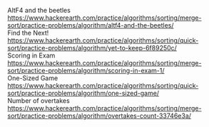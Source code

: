 AltF4 and the beetles https://www.hackerearth.com/practice/algorithms/sorting/merge-sort/practice-problems/algorithm/altf4-and-the-beetles/ \
Find the Next! https://www.hackerearth.com/practice/algorithms/sorting/quick-sort/practice-problems/algorithm/yet-to-keep-6f89250c/ \
Scoring in Exam https://www.hackerearth.com/practice/algorithms/sorting/merge-sort/practice-problems/algorithm/scoring-in-exam-1/ \
One-Sized Game https://www.hackerearth.com/practice/algorithms/sorting/quick-sort/practice-problems/algorithm/one-sized-game/ \
Number of overtakes https://www.hackerearth.com/practice/algorithms/sorting/merge-sort/practice-problems/algorithm/overtakes-count-33746e3a/